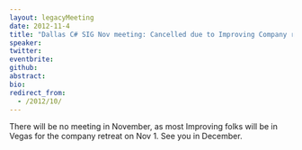 ```yaml
---
layout: legacyMeeting
date: 2012-11-4
title: "Dallas C# SIG Nov meeting: Cancelled due to Improving Company retreat"
speaker:
twitter:
eventbrite:
github:
abstract:
bio:
redirect_from:
  - /2012/10/
---
```


<p>There will be no meeting in November, as most Improving folks will be in Vegas for the company retreat on Nov 1. See you in December.</p>

